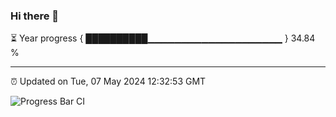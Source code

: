 ### Hi there 👋

⏳ Year progress { ██████████▁▁▁▁▁▁▁▁▁▁▁▁▁▁▁▁▁▁▁▁ } 34.84 %

---

⏰ Updated on Tue, 07 May 2024 12:32:53 GMT

![Progress Bar CI](https://github.com/ZhaoGui/ZhaoGui/workflows/Progress%20Bar%20CI/badge.svg)
